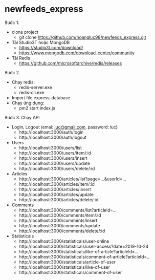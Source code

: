 # newfeeds_express
Bước 1.
- clone project
  - git clone https://github.com/hoangluc98/newfeeds_express.git
- Tải Studio3T hoặc MongoDB
  - https://studio3t.com/download/
  - https://www.mongodb.com/download-center/community
- Tải Redis
  - https://github.com/microsoftarchive/redis/releases

Bước 2.
- Chạy redis:
  - redis-server.exe
  - redis-cli.exe
- Import file express-database
- Chạy ứng dụng:
  - pm2 start index.js

Bước 3.
Chạy API
- Login, Logout (emai: luc@gmail.com, password: luc)
  - http://localhost:3000/auth/login
  - http://localhost:3000/auth/logout
- Users
  - http://localhost:3000/users/list
  - http://localhost:3000/users/item/:id
  - http://localhost:3000/users/insert
  - http://localhost:3000/users/update
  - http://localhost:3000/users/delete/:id
- Articles
  - http://localhost:3000/articles/list?page=...&userId=...
  - http://localhost:3000/articles/item/:id
  - http://localhost:3000/articles/insert
  - http://localhost:3000/articles/update
  - http://localhost:3000/articles/delete/:id
- Comments
  - http://localhost:3000/comments/list?articleId=...
  - http://localhost:3000/comments/item/:id
  - http://localhost:3000/comments/insert
  - http://localhost:3000/comments/update
  - http://localhost:3000/comments/delete/:id
- Statisticals
  - http://localhost:3000/statisticals/user-online
  - http://localhost:3000/statisticals/user-access?date=2019-10-24
  - http://localhost:3000/statisticals/like-of-article?articleId=...
  - http://localhost:3000/statisticals/comment-of-article?articleId=...
  - http://localhost:3000/statisticals/article-of-user
  - http://localhost:3000/statisticals/like-of-user
  - http://localhost:3000/statisticals/comment-of-user
